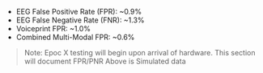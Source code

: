 - EEG False Positive Rate (FPR): ~0.9%
- EEG False Negative Rate (FNR): ~1.3%
- Voiceprint FPR: ~1.0%
- Combined Multi-Modal FPR: ~0.6%
> Note: Epoc X testing will begin upon arrival of hardware. This section will document FPR/PNR
Above is Simulated data
